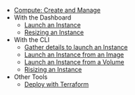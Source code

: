 * [Compute: Create and Manage](index.md)
* With the Dashboard
    * [Launch an Instance](launch-an-instance-via-dashboard.md)
    * [Resizing an Instance](resizing-an-Instance-via-the-dashboard.md)
* With the CLI
    * [Gather details to launch an Instance](launch-an-instance-via-cli.md)
    * [Launch an Instance from an Image](launch-an-instance-from-an-image.md)
    * [Launch an Instance from a Volume](launch-an-instance-from-a-volume.md)
    * [Risizing an Instance](resizing-an-Instance-via-cli.md)
* Other Tools
    * [Deploy with Terraform](deployment-of-an-instance-with-terraform.md)